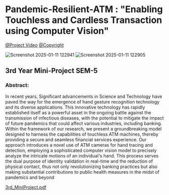 # Pandemic-Resilient-ATM : "Enabling Touchless and Cardless Transaction using Computer Vision"
[@Project Video](https://drive.google.com/file/d/1pf2Mbo8-Vdm8rGHcuZu3y6vm_yQ-xyuB/view?usp=drive_link)
[@Copyright](https://drive.google.com/file/d/11t1cQUSUww99DmKxAYX2Zy8ihXuxaCRM/view?usp=drive_link)

![Screenshot 2025-01-11 122941](https://github.com/user-attachments/assets/e9d8a85c-2c77-4975-b2e6-3600954f33e8)
![Screenshot 2025-01-11 122905](https://github.com/user-attachments/assets/60bab9a8-8efd-470a-92d4-a6fc9f4f7043)

## 3rd Year Mini-Project SEM-5
### Abstract:
In recent years, Significant advancements in Science and Technology have paved the way for 
the emergence of hand gesture recognition technology and its diverse applications. This 
innovative technology has rapidly established itself as a powerful asset in the ongoing battle 
against the transmission of infectious diseases, with the potential to mitigate the impact of 
future pandemics that could affect various industries, including banking. 
Within the framework of our research, we present a groundbreaking model designed to harness 
the capabilities of touchless ATM machines, thereby providing a secure and seamless financial 
services experience. Our approach introduces a novel use of ATM cameras for hand tracing 
and detection, employing a sophisticated computer vision model to precisely analyze the 
intricate motions of an individual's hand. This process serves the dual purpose of identity 
validation in real-time and the reduction of physical contact, thus not only revolutionizing 
banking practices but also making substantial contributions to public health measures in the 
midst of pandemics and beyond

[3rd_MiniProject.pdf](https://github.com/VIPULNARESHBHOIR/Pandemic-Resilient-ATM/files/13281618/3rd_MiniProject.pdf)
